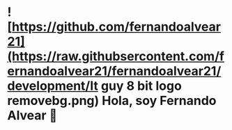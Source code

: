 # ![https://github.com/fernandoalvear21](https://raw.githubsercontent.com/fernandoalvear21/fernandoalvear21/development/It guy 8 bit logo removebg.png) Hola, soy Fernando Alvear 👋

<!--
**fernandoalvear21/fernandoalvear21** is a ✨ _special_ ✨ repository because its `README.md` (this file) appears on your GitHub profile.

Here are some ideas to get you started:

- 🔭 I’m currently working on ...
- 🌱 I’m currently learning ...
- 👯 I’m looking to collaborate on ...
- 🤔 I’m looking for help with ...
- 💬 Ask me about ...
- 📫 How to reach me: ...
- 😄 Pronouns: ...
- ⚡ Fun fact: ...
-->
